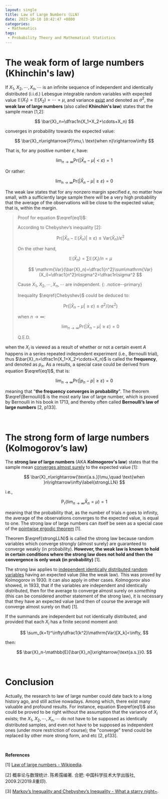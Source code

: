 ```yaml
---
layout: single
title: Law of Large Numbers (LLN)
date: 2023-10-10 10:42:47 +0800
categories:
 - Mathematics
tags:
 - Probability Theory and Mathematical Statistics
---
```


# The weak form of large numbers (Khinchin's law) 

If $X_1,\ X_2,\cdots,X_n,\cdots$  is an infinite sequence of independent and identically distributed (i.i.d.) Lebesgue integrable random variables with expected value $\mathbb{E}(X_1)=\mathbb{E}(X_2)=\cdots=\mu$, and variance <u>exist</u> and denoted as $\sigma^2$, the **weak law of large numbers** (also called **Khinchin's law**) states that the sample mean [1,2]:

$$
\bar{X}_n=\dfrac1n(X_1+X_2+\cdots+X_n)
$$

converges in probability towards the expected value:

$$
\bar{X}_n\xrightarrow{P}\mu,\ \text{when n}\rightarrow\infty
$$

That is, for any positive number $\varepsilon$, have:


$$
\lim_{n\rightarrow\infty}\mathrm{Pr}\Big(\vert\bar{X}_n-\mu\vert<\varepsilon\Big)=1
$$

Or rather:

$$
\lim_{n\rightarrow\infty}\mathrm{Pr}\Big(\vert\bar{X}_n-\mu\vert\ge\varepsilon\Big)=0\label{eq1}
$$

The weak law states that for any nonzero margin specified $\varepsilon$, no matter how small, with a sufficiently large sample there will be a very high probability that the average of the observations will be close to the expected value; that is, within the margin.

> Proof for equation $\eqref{eq1}$:
>
> According to Chebyshev’s inequality [2]:
> 
> $$
> \mathrm{Pr}(\vert\bar{X}_n-\mathbb{E}(\bar{X}_n)\vert\ge\varepsilon)\le\mathrm{Var}(\bar{X}_n)/\varepsilon^2\label{Chebyshev}
> $$
> 
> On the other hand, 
> 
> $$
> \mathbb{E}(\bar{X}_n)=\sum\mathbb{E}(X_i)/n=\mu
> $$
>
> $$
> \mathrm{Var}(\bar{X}_n)=\dfrac1{n^2}\sum\mathrm{Var}(X_i)=\dfrac1{n^2}n\sigma^2=\dfrac1n\sigma^2
> $$
>
> Cause $X_1,\ X_2,\cdots,X_n,\cdots$ are independent.
> {: .notice--primary}
>
> Inequality $\eqref{Chebyshev}$ could be deduced to:
> 
> $$
> \mathrm{Pr}(\vert\bar{X}_n-\mu\vert\ge\varepsilon)\le\sigma^2/(n\varepsilon^2)
> $$
> 
> when $n\rightarrow\infty$:
> 
> $$
> \lim_{n\rightarrow\infty}\mathrm{Pr}(\vert\bar{X}_n-\mu\vert\ge\varepsilon)=0
> $$
> 
> Q.E.D.

when the $X_i$ is viewed as a result of whether or not a certain event $A$ happens in a series repeated independent experiment (i.e., Bernoulli trial), thus $\bar{X}_n=\dfrac1n(X_1+X_2+\cdots+X_n)$ is called the **frequency**, and denoted as $p_n$. As a results, a special case could be derived from equation $\eqref{eq1}$, that is:

$$
\lim_{n\rightarrow\infty}\mathrm{Pr}\Big(\vert p_n-p\vert\ge\varepsilon\Big)=0 \label{Bernoulli}
$$

meaning that "**the frequency converges in probability**". The theorem $\eqref{Bernoulli}$ is the most early law of large number, which is proved by Bernoulli in his book in 1713, and thereby often called **Bernoulli’s law of large numbers** [2, p133].

<br>

# The strong form of large numbers (Kolmogorov’s law)

The **strong law of large numbers** (AKA **Kolmogorov's law**) states that the sample mean <u>converges almost surely</u> to the expected value [1]:

$$
\bar{X}_n\xrightarrow{\text{a.s.}}\mu,\quad \text{when }n\rightarrow\infty\label{strongLLN}
$$

i.e.,

$$
\mathrm{P_r}\Big(\lim_{n\rightarrow\infty}\bar{X}_n=\mu\Big)=1
$$

meaning that the probability that, as the number of trials $n$ goes to infinity, the average of the observations converges to the expected value, is equal to one. The strong law of large numbers can itself be seen as a special case of the [pointwise ergodic theorem](https://en.wikipedia.org/wiki/Ergodic_theory#Ergodic_theorems) [1]. 

Theorem $\eqref{strongLLN}$ is called the strong law because random variables which converge strongly (almost surely) are guaranteed to converge weakly (in probability). **However, the weak law is known to hold in certain conditions where the strong law does not hold and then the convergence is only weak (in probability)** [1]. 

The strong law applies to <u>independent identically distributed random variables</u> having an expected value (like the weak law). This was proved by Kolmogorov in 1930. It can also apply in other cases. Kolmogorov also showed, in 1933, that if the variables are independent and identically distributed, then for the average to converge almost surely on *something* (this can be considered another statement of the strong law), it is necessary that they have an expected value (and then of course the average will converge almost surely on that) [1]. 

If the summands are independent but not identically distributed, and provided that each $X_i$ has a finite second moment and:

$$
\sum_{k=1}^\infty\dfrac1{k^2}\mathrm{Var}[X_k]<\infty,
$$

then:

$$
\bar{X}_n-\mathbb{E}[\bar{X}_n]\xrightarrow{\text{a.s.}}0.
$$

<br>

# Conclusion

Actually, the research to law of large number could date back to a long history ago, and still active nowadays. Among which, there exist many valuable and profound results. For instance, equation $\eqref{eq1}$ also could be proved to be right without the assumption that the variance of $X_i$ exists; the $X_1,\ X_2,\cdots,X_n,\cdots$ do not have to be supposed as identically distributed samples, and even not have to be supposed as independent ones (under more restriction of course); the "converge" trend could be replaced by other more strong form, and etc [2, p133]. 

<br>

**References**

[1] [Law of large numbers - Wikipedia](https://en.wikipedia.org/wiki/Law_of_large_numbers).

[2] 概率论与数理统计. 陈希孺编著. 合肥: 中国科学技术大学出版社, 2009.2(2019.8重印).

[3] [Markov’s Inequality and Chebyshev’s Inequality - What a starry night~](https://helloworld-1017.github.io/mathematics/Markovs-Inequality-and-Chebyshevs-Inequality/#chebyshevs-inequality).

